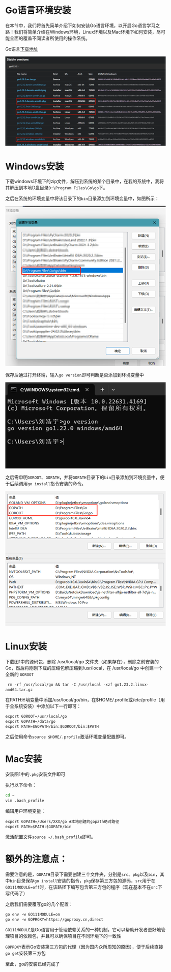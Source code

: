 # Go语言环境安装


在本节中，我们将首先简单介绍下如何安装Go语言环境，以开启Go语言学习之路！我们将简单介绍在Windows环境，Linux环境以及Mac环境下如何安装，尽可能全面的覆盖不同读者所使用的操作系统。

Go语言[下载地址](https://golang.google.cn/dl/)

![图1](./installer.png)

# Windows安装

下载windows环境下的zip文件，解压到系统的某个目录中，在我的系统中，我将其解压到本地D盘目录`D:\Program Files\Go\go`下。

之后在系统的环境变量中将该目录下的`bin`目录添加到环境变量中，如图所示：

![](env_path.png)

保存后通过打开终端，输入`go version`即可判断是否添加到环境变量中

![](version.png)

之后需申明`GOROOT`、`GOPATH`，并将`GOPATH`目录下的`bin`目录添加到环境变量中，便于后续调用`go install`指令安装的命令。

![](goroot.png)

# Linux安装

下载图1中的源码包，删除 /usr/local/go 文件夹（如果存在），删除之前安装的 Go，然后将刚刚下载的压缩包解压缩到/usr/local，在 /usr/local/go 中创建一个全新的 `GOROOT`

```shell
 rm -rf /usr/local/go && tar -C /usr/local -xzf go1.23.2.linux-amd64.tar.gz
```

在PATH环境变量中添加/usr/local/go/bin，在$HOME/.profile或/etc/profile（用于全系统安装）中添加以下一行即可：

```shell
export GOROOT=/usr/local/go
export GOPATH=/data/go
export PATH=$GOPATH/bin:$GOROOT/bin:$PATH
```

之后使用命令`source $HOME/.profile`激活环境变量配置即可。

# Mac安装

安装图1中的`.pkg`安装文件即可

执行以下命令：

```bash
cd ~
vim .bash_profile
```

编辑用户环境变量：

```shell
export GOPATH=/Users/XXX/go #本地创建的gopath绝对路径
export PATH=$PATH:$GOPATH/bin
```

激活配置文件`source ~/.bash_profile`即可。

# 额外的注意点：

需要注意的是，`GOPATH`目录下需要创建三个文件夹，分别是`src`、`pkg`以及`bin`，其中`bin`目录保存`go install`安装的指令，`pkg`保存第三方包的源码，`src`用于在`GO111MODULE=off`时，在该路径下编写包含第三方包的程序（现在基本不在`src`下写代码了）

之后我们需要覆写go的几个配置：

```shell
go env -w GO111MODULE=on
go env -w GOPROXY=https://goproxy.cn,direct
```

`GO111MODULE`是Go语言用于管理依赖关系的一种机制，它可以帮助开发者更好地管理项目的依赖包，并且可以确保项目在不同环境下的一致性

`GOPROXY`表示Go安装第三方包的代理（因为国内众所周知的原因），便于后续直接`go get`安装第三方包

至此，go的安装已经完成了

